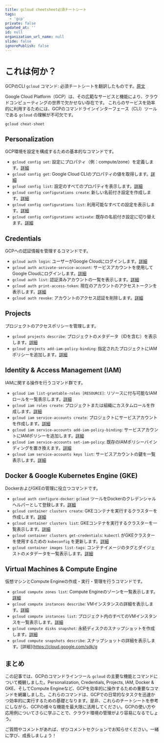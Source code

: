 ```yaml
---
title: gcloud cheetsheet必須チートシート
tags:
  - 'gcp'
private: false
updated_at: ''
id: null
organization_url_name: null
slide: false
ignorePublish: false
---
```

# これは何か？
GCPのCLI `gcloud` コマンド: 必須チートシートを翻訳したものです。[原文](https://cloud.google.com/sdk/gcloud/reference/cheat-sheet)

Google Cloud Platform（GCP）は、その広範なサービスと機能により、クラウドコンピューティングの世界で欠かせない存在です。
これらのサービスを効率的に利用するためには、GCPのコマンドラインインターフェース（CLI）ツールである `gcloud` の理解が不可欠です。


```bash
gcloud cheat-sheet
```

## Personalization

GCP環境を設定を構成するための基本的なコマンドです。

- `gcloud config set`: 設定にプロパティ（例：compute/zone）を定義します。[詳細](https://cloud.google.com/sdk/gcloud/reference/config/set)
- `gcloud config get`: Google Cloud CLIのプロパティの値を取得します。[詳細](https://cloud.google.com/sdk/gcloud/reference/config/get)
- `gcloud config list`: 設定のすべてのプロパティを表示します。[詳細](https://cloud.google.com/sdk/gcloud/reference/config/list)
- `gcloud config configurations create`: 新しい名前付き設定を作成します。[詳細](https://cloud.google.com/sdk/gcloud/reference/config/configurations/create)
- `gcloud config configurations list`: 利用可能なすべての設定を表示します。[詳細](https://cloud.google.com/sdk/gcloud/reference/config/configurations/list)
- `gcloud config configurations activate`: 既存の名前付き設定に切り替えます。[詳細](https://cloud.google.com/sdk/gcloud/reference/config/configurations/activate)

## Credentials

GCPへの認証情報を管理するコマンドです。

- `gcloud auth login`: ユーザーがGoogle Cloudにログインします。[詳細](https://cloud.google.com/sdk/gcloud/reference/auth/login)
- `gcloud auth activate-service-account`: サービスアカウントを使用してGoogle Cloudにログインします。[詳細](https://cloud.google.com/sdk/gcloud/reference/auth/activate-service-account)
- `gcloud auth list`: 認証済みアカウントの一覧を表示します。[詳細](https://cloud.google.com/sdk/gcloud/reference/auth/list)
- `gcloud auth print-access-token`: 現在のアカウントのアクセストークンを表示します。[詳細](https://cloud.google.com/sdk/gcloud/reference/auth/print-access-token)
- `gcloud auth revoke`: アカウントのアクセス認証を削除します。[詳細](https://cloud.google.com/sdk/gcloud/reference/auth/revoke)

## Projects

プロジェクトのアクセスポリシーを管理します。

- `gcloud projects describe`: プロジェクトのメタデータ（IDを含む）を表示します。[詳細](https://cloud.google.com/sdk/gcloud/reference/projects/describe)
- `gcloud projects add-iam-policy-binding`: 指定されたプロジェクトにIAMポリシーを追加します。[詳細](https://cloud.google.com/sdk/gcloud/reference/projects/add-iam-policy-binding)


## Identity & Access Management (IAM)

IAMに関する操作を行うコマンド群です。

- `gcloud iam list-grantable-roles [RESOURCE]`: リソースに付与可能なIAMロールを一覧表示します。[詳細](https://cloud.google.com/sdk/gcloud/reference/iam/list-grantable-roles)
- `gcloud iam roles create`: プロジェクトまたは組織にカスタムロールを作成します。[詳細](https://cloud.google.com/sdk/gcloud/reference/iam/roles/create)
- `gcloud iam service-accounts create`: プロジェクトにサービスアカウントを作成します。[詳細](https://cloud.google.com/sdk/gcloud/reference/iam/service-accounts/create)
- `gcloud iam service-accounts add-iam-policy-binding`: サービスアカウントにIAMポリシーを追加します。[詳細](https://cloud.google.com/sdk/gcloud/reference/iam/service-accounts/add-iam-policy-binding)
- `gcloud iam service-accounts set-iam-policy`: 既存のIAMポリシーバインディングを置き換えます。[詳細](https://cloud.google.com/sdk/gcloud/reference/iam/service-accounts/set-iam-policy)
- `gcloud iam service-accounts keys list`: サービスアカウントの鍵を一覧表示します。[詳細](https://cloud.google.com/sdk/gcloud/reference/iam/service-accounts/keys/list)

## Docker & Google Kubernetes Engine (GKE)

DockerおよびGKEの管理に役立つコマンドです。

- `gcloud auth configure-docker`: `gcloud` ツールをDockerのクレデンシャルヘルパーとして登録します。[詳細](https://cloud.google.com/sdk/gcloud/reference/auth/configure-docker)
- `gcloud container clusters create`: GKEコンテナを実行するクラスターを作成します。[詳細](https://cloud.google.com/sdk/gcloud/reference/container/clusters/create)
- `gcloud container clusters list`: GKEコンテナを実行するクラスターを一覧表示します。[詳細](https://cloud.google.com/sdk/gcloud/reference/container/clusters/list)
- `gcloud container clusters get-credentials`: `kubectl` がGKEクラスターを使用するための `kubeconfig` を更新します。[詳細](https://cloud.google.com/sdk/gcloud/reference/container/clusters/get-credentials)
- `gcloud container images list-tags`: コンテナイメージのタグとダイジェストのメタデータを一覧表示します。[詳細](https://cloud.google.com/sdk/gcloud/reference/container/images/list-tags)

## Virtual Machines & Compute Engine

仮想マシンとCompute Engineの作成・実行・管理を行うコマンドです。

- `gcloud compute zones list`: Compute Engineのゾーンを一覧表示します。[詳細](https://cloud.google.com/sdk/gcloud/reference/compute/zones/list)
- `gcloud compute instances describe`: VMインスタンスの詳細を表示します。[詳細](https://cloud.google.com/sdk/gcloud/reference/compute/instances/describe)
- `gcloud compute instances list`: プロジェクト内のすべてのVMインスタンスを一覧表示します。[詳細](https://cloud.google.com/sdk/gcloud/reference/compute/instances/list)
- `gcloud compute disks snapshot`: 永続ディスクのスナップショットを作成します。[詳細](https://cloud.google.com/sdk/gcloud/reference/compute/disks/snapshot)
- `gcloud compute snapshots describe`: スナップショットの詳細を表示します。[詳細](https://cloud.google.com/sdk/g

## まとめ

この記事では、GCPのコマンドラインツール `gcloud` の主要な機能とコマンドについて概観しました。Personalization, Credentials, Projects, IAM, Docker & GKE、そしてCompute Engineなど、GCPを効率的に操作するための重要なコマンドを網羅しました。これらのコマンドは、GCPでの日常的なタスクを迅速かつ効率的に実行するための基礎となります。是非、これらのチートシートを参考にしながら、GCPの様々な機能を最大限に活用してください。GCPの使い方や応用例についてさらに学ぶことで、クラウド環境の管理がより容易になるでしょう。

ご質問やコメントがあれば、ぜひコメントセクションでお知らせください。一緒に学び、成長しましょう！
